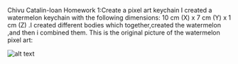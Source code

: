 Chivu Catalin-Ioan 
Homework 1:Create a pixel art keychain
I created a watermelon keychain with the following dimensions: 10 cm (X) x 7 cm (Y) x 1 cm (Z) .I created different bodies which together,created the watermelon ,and then i combined them.
This is the original picture of the watermelon pixel art:

![alt text](https://github.com/[chivucatalin]/[Chivu-3DMP]/blob/[branch]/pepene.jpg?raw=true)

